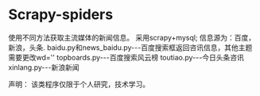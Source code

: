 # Scrapy-spiders
使用不同方法获取主流媒体的新闻信息。
采用scrapy+mysql;
信息源为：百度，新浪，头条.
baidu.py和news_baidu.py---百度搜索框返回咨讯信息，其他主题需要更改wd=''
topboards.py---百度搜索风云榜
toutiao.py---今日头条咨讯
xinlang.py---新浪新闻


声明：
   该类程序仅限于个人研究，技术学习。


